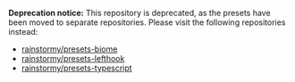 **Deprecation notice:** This repository is deprecated, as the presets have been
moved to separate repositories. Please visit the following repositories instead:

- [rainstormy/presets-biome](https://github.com/rainstormy/presets-biome)
- [rainstormy/presets-lefthook](https://github.com/rainstormy/presets-lefthook)
- [rainstormy/presets-typescript](https://github.com/rainstormy/presets-typescript)
